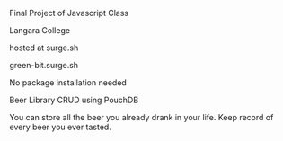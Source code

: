 Final Project of Javascript Class

Langara College

hosted at surge.sh

green-bit.surge.sh

No package installation needed

Beer Library CRUD using PouchDB

You can store all the beer you already drank in your life. Keep record of every beer you ever tasted.
